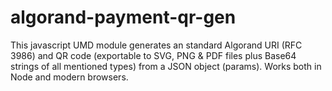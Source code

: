 # algorand-payment-qr-gen
This javascript UMD module generates an standard Algorand URI (RFC 3986) and  QR code (exportable to SVG, PNG & PDF files plus Base64 strings of all mentioned types) from a JSON object (params). Works both in Node and modern browsers.
